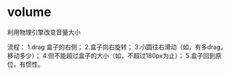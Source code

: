# volume
利用物理引擎改变音量大小

流程：
1.drag 盒子的右侧；
2.盒子向右旋转；
3.小圆往右滑动（如，有多drag，移动多少）；
4.但不能超过盒子的大小（如，不超过180px为止）；
5.盒子回到原位，有惯性。
